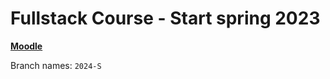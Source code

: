# Fullstack Course - Start spring 2023

**[Moodle](https://cphbusiness.mrooms.net/course/view.php?id=13096)**

Branch names: `2024-S`
